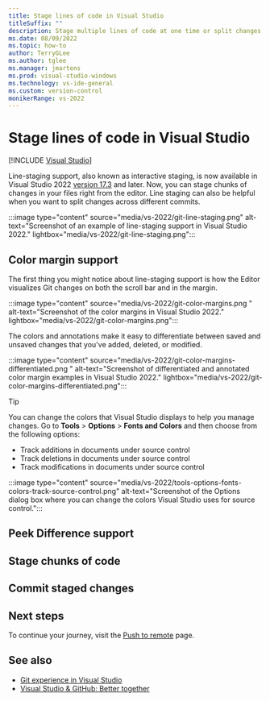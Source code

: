 ```yaml
---
title: Stage lines of code in Visual Studio
titleSuffix: ""
description: Stage multiple lines of code at one time or split changes across different commits by using Git from directly within Visual Studio.
ms.date: 08/09/2022
ms.topic: how-to
author: TerryGLee
ms.author: tglee
ms.manager: jmartens
ms.prod: visual-studio-windows
ms.technology: vs-ide-general
ms.custom: version-control
monikerRange: vs-2022
---
```

# Stage lines of code in Visual Studio

 [!INCLUDE [Visual Studio](~/includes/applies-to-version/vs-windows-only.md)]

Line-staging support, also known as interactive staging, is now available in Visual Studio 2022 [version 17.3](/visualstudio/releases/2022/release-notes/) and later. Now, you can stage chunks of changes in your files right from the editor. Line staging can also be helpful when you want to split changes across different commits.

:::image type="content" source="media/vs-2022/git-line-staging.png" alt-text="Screenshot of an example of line-staging support in Visual Studio 2022." lightbox="media/vs-2022/git-line-staging.png":::

## Color margin support

The first thing you might notice about line-staging support is how the Editor visualizes Git changes on both the scroll bar and in the margin.

:::image type="content" source="media/vs-2022/git-color-margins.png " alt-text="Screenshot of the color margins in Visual Studio 2022." lightbox="media/vs-2022/git-color-margins.png":::

The colors and annotations make it easy to differentiate between saved and unsaved changes that you've added, deleted, or modified.

:::image type="content" source="media/vs-2022/git-color-margins-differentiated.png " alt-text="Screenshot of differentiated and annotated color margin examples in Visual Studio 2022." lightbox="media/vs-2022/git-color-margins-differentiated.png":::

> [!TIP]
> You can change the colors that Visual Studio displays to help you manage changes. Go to **Tools** > **Options** > **Fonts and Colors** and then choose from the following options:
> - Track additions in documents under source control
> - Track deletions in documents under source control
> - Track modifications in documents under source control
>
> :::image type="content" source="media/vs-2022/tools-options-fonts-colors-track-source-control.png" alt-text="Screenshot of the Options dialog box where you can change the colors Visual Studio uses for source control.":::

## Peek Difference support



## Stage chunks of code

## Commit staged changes

## Next steps

To continue your journey, visit the [Push to remote](git-push-remote.md) page.

## See also

- [Git experience in Visual Studio](git-with-visual-studio.md)
- [Visual Studio & GitHub: Better together](https://visualstudio.microsoft.com/vs/github/)
